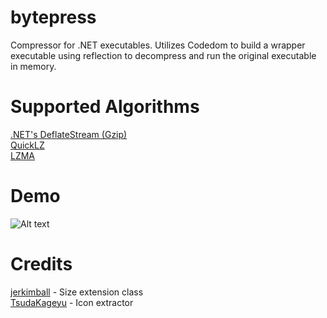 # bytepress
Compressor for .NET executables. Utilizes Codedom to build a wrapper executable using reflection to decompress and run the original executable in memory.

# Supported Algorithms
[.NET's DeflateStream (Gzip)](http://msdn.microsoft.com/en-us/library/system.io.compression.deflatestream%28v=vs.110%29.aspx)<br>
[QuickLZ](http://www.quicklz.com)<br>
[LZMA](http://www.7-zip.org/sdk.html)

# Demo
![Alt text](https://i.imgur.com/RInMrDd.png "Demo")

# Credits
[jerkimball](https://stackoverflow.com/users/48692/jerkimball) - Size extension class<br>
[TsudaKageyu](https://github.com/TsudaKageyu/IconExtractor) - Icon extractor
